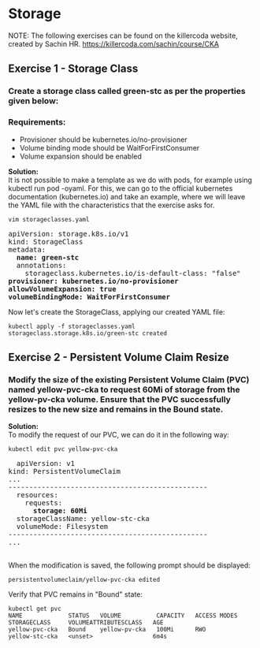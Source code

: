 # Storage
NOTE: The following exercises can be found on the killercoda website, created by Sachin HR.
https://killercoda.com/sachin/course/CKA

## Exercise 1 - Storage Class
  ### Create a storage class called green-stc  as per the properties given below:
  ### Requirements:
  - Provisioner should be kubernetes.io/no-provisioner 
  - Volume binding mode should be WaitForFirstConsumer
  - Volume expansion should be enabled
  
  **Solution:**  
  It is not possible to make a template as we do with pods, for example using kubectl run pod -oyaml. For this, we can go to the official kubernetes documentation (kubernetes.io) and take an example, where we will leave the YAML file with the characteristics that the exercise asks for.
  ```
  vim storageclasses.yaml
  ```
  <pre>
apiVersion: storage.k8s.io/v1
kind: StorageClass
metadata:
  <b>name: green-stc</b>
  annotations:
    storageclass.kubernetes.io/is-default-class: "false"
<b>provisioner: kubernetes.io/no-provisioner</b>
<b>allowVolumeExpansion: true</b>
<b>volumeBindingMode: WaitForFirstConsumer</b>
</pre>

  Now let's create the StorageClass, applying our created YAML file:
  ```
  kubectl apply -f storageclasses.yaml 
  storageclass.storage.k8s.io/green-stc created
  ```

## Exercise 2 - Persistent Volume Claim Resize
  ### Modify the size of the existing Persistent Volume Claim (PVC) named yellow-pvc-cka to request 60Mi of storage from the yellow-pv-cka volume. Ensure that the PVC successfully resizes to the new size and remains in the Bound state.

 **Solution:**  
  To modify the request of our PVC, we can do it in the following way:
  ```
  kubectl edit pvc yellow-pvc-cka
  ```

  <pre>
  apiVersion: v1
kind: PersistentVolumeClaim
...
------------------------------------------------
  resources:
    requests:
      <b>storage: 60Mi</b>
  storageClassName: yellow-stc-cka
  volumeMode: Filesystem
------------------------------------------------
...                  
  </pre>

  When the modification is saved, the following prompt should be displayed:
  ```
  persistentvolumeclaim/yellow-pvc-cka edited
  ```
  Verify that PVC remains in "Bound" state:
  ```
  kubectl get pvc   
  NAME             STATUS   VOLUME          CAPACITY   ACCESS MODES   STORAGECLASS     VOLUMEATTRIBUTESCLASS   AGE
  yellow-pvc-cka   Bound    yellow-pv-cka   100Mi      RWO            yellow-stc-cka   <unset>                 6m4s
  ```
